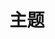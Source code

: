 <!--
 * @Description:
 * @Author: moon
 * @Date: 2021-11-30 16:38:00
 * @LastEditors: hy
 * @LastEditTime: 2022-06-23 14:09:17
-->
# 主题
